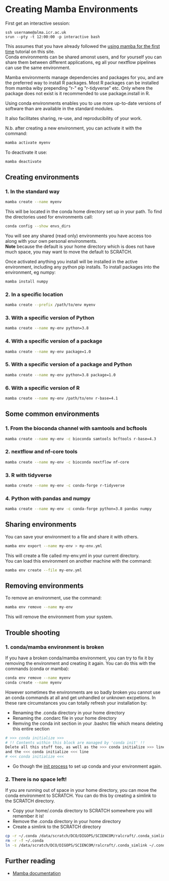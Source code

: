 # Creating Mamba Environments

First get an interactive session:
```
ssh username@alma.icr.ac.uk
srun --pty -t 12:00:00 -p interactive bash
```

This assumes that you have already followed the [using mamba for the first time](mamba-first.md) tutorial on this site.  
Conda environments can be shared amonst users, and for yourself you can share them between different applications, eg all your nextflow pipelines can use the same environment.

Mamba environments manage dependencies and packages for you, and are the preferred way to install R packages. 
Most R packages can be installed from mamba wiby prepending "r-" eg "r-tidyverse" etc. 
Only where the package does not exist is it recommended to use package.install in R.

Using conda environments enables you to use more up-to-date versions of software than are available in the standard modules.  

It also facilitates sharing, re-use, and reproducibility of your work.

N.b. after creating a new environment, you can activate it with the command:  
```bash
mamba activate myenv
```
To deactivate it use:  
```bash
mamba deactivate
```

## Creating environments

### 1. In the standard way  
```bash
mamba create --name myenv  
```
This will be located in the conda home directory set up in your path.  To find the directories used for environments call:  
```bash
conda config --show envs_dirs
```
You will see any shared (read only) environments you have access too along with your own personal environments.  
**Note** because the default is your home directory which is does not have much space, you may want to move the default to SCRATCH.  

Once activated anything you install will be installed in the active environment, including any python pip installs. 
To install packages into the environment, eg numpy:
```bash
mamba install numpy
```

### 2. In a specific location  

```bash
mamba create --prefix /path/to/env myenv
```

### 3. With a specific version of Python  

```bash
mamba create --name my-env python=3.8
```

### 4. With a specific version of a package  

```bash
mamba create --name my-env package=1.0
```

### 5.  With a specific version of a package and Python  

```bash
mamba create --name my-env python=3.8 package=1.0
```
### 6. With a specific version of R

```bash
mamba create --name my-env /path/to/env r-base=4.1
```

## Some common environments

### 1. From the bioconda channel with samtools and bcftools

```bash
mamba create --name my-env -c bioconda samtools bcftools r-base=4.3
```

### 2. nextflow and nf-core tools

```bash
mamba create --name my-env -c bioconda nextflow nf-core
```

### 3. R with tidyverse

```bash
mamba create --name my-env -c conda-forge r-tidyverse
```

### 4. Python with pandas and numpy

```bash
mamba create --name my-env -c conda-forge python=3.8 pandas numpy
```

## Sharing environments
You can save your environment to a file and share it with others.  
```bash
mamba env export --name my-env > my-env.yml
```
This will create a file called my-env.yml in your current directory.  
You can load this environment on another machine with the command:  
```bash
mamba env create --file my-env.yml
```

## Removing environments
To remove an environment, use the command:  
```bash
mamba env remove --name my-env
```
This will remove the environment from your system.  

## Trouble shooting  

### 1.  conda/mamba environment is broken  
If you have a broken conda/mamba environment, you can try to fix it by removing the environment and creating it again. You can do this with the commands (conda or mamba):
```bash
conda env remove --name myenv
conda create --name myenv
```

However sometimes the environments are so badly broken you cannot use an conda commands at all and get unhandled or unknown excpetions. 
In these rare circumstances you can totally refresh your installation by:
 - Renaming the .conda directory in your home directory
 - Renaming the .condarc file in your home directory
 - Remving the conda init section in your .bashrc file which means deleting this entire section
```bash
# >>> conda initialize >>>
# !! Contents within this block are managed by 'conda init' !!
Delete all this stuff too, as well as the >>> conda initialize >>> line
and the <<< conda initialize <<< line
# <<< conda initialize <<<
```
 - Go though the [init process](../first_steps.md) to set up conda and your environment again.

### 2. There is no space left!
If you are running out of space in your home directory, you can move the conda environment to SCRATCH. 
You can do this by creating a simlink to the SCRATCH directory.  
 - Copy your home/.conda directory to SCRATCH somewhere you will remember it is!
 - Remove the .conda directory in your home directory
  - Create a simlink to the SCRATCH directory
```bash
cp -r ~/.conda /data/scratch/DCO/DIGOPS/SCIENCOM/ralcraft/.conda_simlink
rm -r -f ~/.conda
ln -s /data/scratch/DCO/DIGOPS/SCIENCOM/ralcraft/.conda_simlink ~/.conda
```

## Further reading
- [Mamba documentation](https://mamba.readthedocs.io/en/latest/)







  
